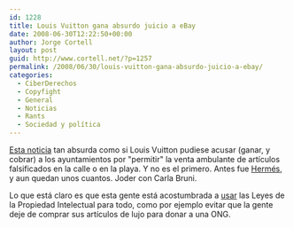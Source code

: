 ```yaml
---
id: 1228
title: Louis Vuitton gana absurdo juicio a eBay
date: 2008-06-30T12:22:50+00:00
author: Jorge Cortell
layout: post
guid: http://www.cortell.net/?p=1257
permalink: /2008/06/30/louis-vuitton-gana-absurdo-juicio-a-ebay/
categories:
  - CiberDerechos
  - Copyfight
  - General
  - Noticias
  - Rants
  - Sociedad y polí­tica
---
```

<a title="AFP" href="http://afp.google.com/article/ALeqM5gz4p915TmXURN5N5kTDEELa31GIA" target="_blank">Esta noticia</a> tan absurda como si Louis Vuitton pudiese acusar (ganar, y cobrar) a los ayuntamientos por "permitir" la venta ambulante de artículos falsificados en la calle o en la playa. Y no es el primero. Antes fue <a title="noticia Hermés" href="http://www.cincodias.com/articulo/empresas/Hermes/gana/asalto/Ebay/Francia/cdssec/20080606cdscdiemp_29/Tes/" target="_blank">Hermés</a>, y aun quedan unos cuantos. Joder con Carla Bruni.

Lo que está claro es que esta gente está acostumbrada a <a title="noticia en un post" href="http://blogs.ebay.es/zeus_todott4x4/entry/Louis-Vuitton-demanda-a-la-disenadora-del-dibujo-d/_W0QQidZ577741019" target="_blank">usar</a> las Leyes de la Propiedad Intelectual para todo, como por ejemplo evitar que la gente deje de comprar sus artículos de lujo para donar a una ONG.